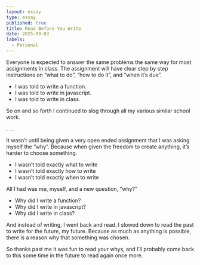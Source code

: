 ```yaml
---
layout: essay
type: essay
published: true
title: Read Before You Write
date: 2025-09-03
labels:
  - Personal
---
```


Everyone is expected to answer the same problems the same way for most assignments in class. The assignment will have clear step by step instructions on “what to do”, “how to do it”, and “when it’s due”. 

<ul>
      <li>I was told to write a function.</li>
      <li>I was told to write in javascript.</li>
      <li>I was told to write in class.</li>
</ul>

So on and so forth I continued to slog through all my various similar school work. 

.
.
.

It wasn’t until being given a very open ended assignment that I was asking myself the “why”. Because when given the freedom to create anything, it’s harder to choose something.

<ul>
      <li>I wasn’t told exactly what to write</li>
      <li>I wasn’t told exactly how to write</li>
      <li>I wasn’t told exactly when to write</li>
</ul>

All I had was me, myself, and a new question, “why?” 

<ul>
      <li>Why did I write a function?</li>
      <li>Why did I write in javascript?</li>
      <li>Why did I write in class?</li>
</ul>

And instead of writing, I went back and read. I slowed down to read the past to write for the future, my future. 
Because as much as anything is possible, there is a reason why that something was chosen.

So thanks past me it was fun to read your whys, and I’ll probably come back to this some time in the future to read again once more.
